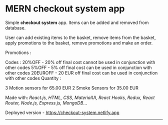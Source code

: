 # MERN checkout system app

Simple **checkout system** app. Items can be added and removed from database.

User can add existing items to the basket, remove items from the basket, apply promotions to the basket, remove promotions and make an order.

Promotions :

Codes : 20%OFF - 20% off final cost cannot be used in conjunction with other codes 5%OFF - 5% off final cost can be used in conjunction with other codes 20EUROFF - 20 EUR off final cost can be used in conjunction with other codes Quantity :

3 Motion sensors for 65.00 EUR 2 Smoke Sensors for 35.00 EUR

Made with: _React.js, HTML, CSS, MaterialUI, React Hooks, Redux, React Router, Node.js, Express.js, MongoDB_...

Deployed version - https://checkout-system.netlify.app

<hr>
